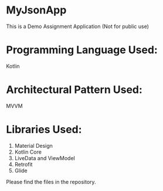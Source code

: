 # MyJsonApp

This is a Demo Assignment Application (Not for public use)

# Programming Language Used: 
Kotlin

# Architectural Pattern Used: 
MVVM

# Libraries Used: 
1. Material Design
2. Kotlin Core
3. LiveData and ViewModel
4. Retrofit
5. Glide

Please find the files in the repository.
